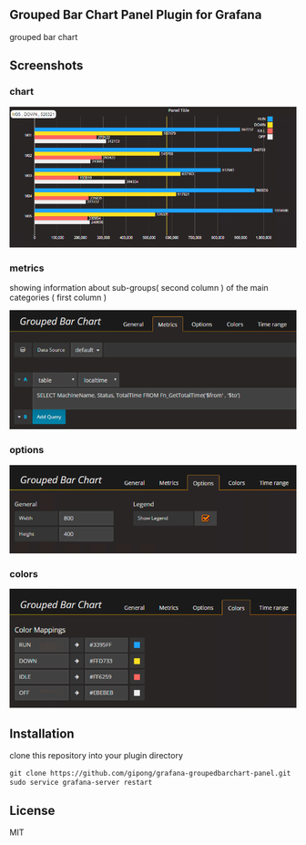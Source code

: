 ## Grouped Bar Chart Panel Plugin for Grafana

grouped bar chart

## Screenshots
### chart


![chart](src/img/groupedbarchart.png)

### metrics

showing information about sub-groups( second column ) of the main categories ( first column )

![metrics](src/img/groupedbarchart-metrics.png)

### options

![options](src/img/groupedbarchart-options.png)

### colors

![colors](src/img/groupedbarchart-colors.png)

## Installation

clone this repository into your plugin directory

```
git clone https://github.com/gipong/grafana-groupedbarchart-panel.git
sudo service grafana-server restart
```

## License
MIT